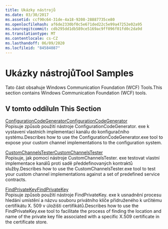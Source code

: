 ```yaml
---
title: Ukázky nástrojů
ms.date: 03/30/2017
ms.assetid: ccf90c64-31de-4a18-9208-28887735ce80
ms.openlocfilehash: af6de2330bf0c5e671ded22c5e99a47252e02a95
ms.sourcegitcommit: cdb295dd1db589ce5169ac9ff096f01fd0c2da9d
ms.translationtype: MT
ms.contentlocale: cs-CZ
ms.lasthandoff: 06/09/2020
ms.locfileid: "84584087"
---
```

# <a name="tool-samples"></a><span data-ttu-id="28454-102">Ukázky nástrojů</span><span class="sxs-lookup"><span data-stu-id="28454-102">Tool Samples</span></span>
<span data-ttu-id="28454-103">Tato část obsahuje Windows Communication Foundation (WCF) Tools.</span><span class="sxs-lookup"><span data-stu-id="28454-103">This section contains Windows Communication Foundation (WCF) tools.</span></span>  
  
## <a name="in-this-section"></a><span data-ttu-id="28454-104">V tomto oddílu</span><span class="sxs-lookup"><span data-stu-id="28454-104">In This Section</span></span>  
 [<span data-ttu-id="28454-105">ConfigurationCodeGenerator</span><span class="sxs-lookup"><span data-stu-id="28454-105">ConfigurationCodeGenerator</span></span>](configurationcodegenerator.md)  
 <span data-ttu-id="28454-106">Popisuje způsob použití nástroje ConfigurationCodeGenerator. exe k vystavení vlastních implementací kanálu do konfiguračního systému.</span><span class="sxs-lookup"><span data-stu-id="28454-106">Describes how to use the ConfigurationCodeGenerator.exe tool to expose your custom channel implementations to the configuration system.</span></span>  
  
 [<span data-ttu-id="28454-107">CustomChannelsTester</span><span class="sxs-lookup"><span data-stu-id="28454-107">CustomChannelsTester</span></span>](customchannelstester.md)  
 <span data-ttu-id="28454-108">Popisuje, jak pomocí nástroje CustomChannelsTester. exe testovat vlastní implementace kanálů proti sadě předdefinovaných kontraktů služby.</span><span class="sxs-lookup"><span data-stu-id="28454-108">Describes how to use the CustomChannelsTester.exe tool to test your custom channel implementations against a set of predefined service contracts.</span></span>  
  
 [<span data-ttu-id="28454-109">FindPrivateKey</span><span class="sxs-lookup"><span data-stu-id="28454-109">FindPrivateKey</span></span>](findprivatekey.md)  
 <span data-ttu-id="28454-110">Popisuje způsob použití nástroje FindPrivateKey. exe k usnadnění procesu hledání umístění a názvu souboru privátního klíče přidruženého k určitému certifikátu X. 509 v úložišti certifikátů.</span><span class="sxs-lookup"><span data-stu-id="28454-110">Describes how to use the FindPrivateKey.exe tool to facilitate the process of finding the location and name of the private key file associated with a specific X.509 certificate in the certificate store.</span></span>
